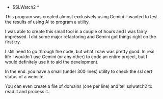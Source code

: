 * SSLWatch2 *


This program was created almost exclusively using Gemini.
I wanted to test the results of using AI to program
a utility.

I was able to create this small tool in a couple of hours
and I was fairly impressed. I did some major refactoring
and Gemini got things right on the first try.

I still need to go through the code, but what I saw
was pretty good. In real life I wouldn't use
Gemini (or any other) to code an entire project,
but I would definitely use it to aid the development.

In the end. you have a small (under 300 lines) utility
to check the ssl cert status of a website.

You can even create a file of domains (one per line)
and tell sslwatch2 to read it and process it.
